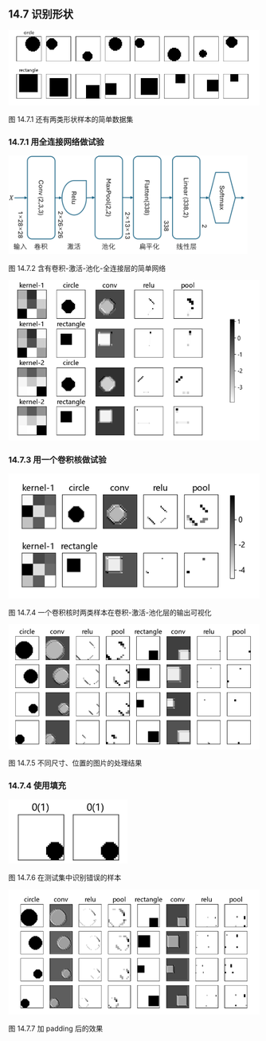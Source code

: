 
## 14.7 识别形状

<img src="./img/shape_data_2.png" width=720>

图 14.7.1 还有两类形状样本的简单数据集

### 14.7.1 用全连接网络做试验

<img src="./img/nn_14_6.png" width=480>

图 14.7.2 含有卷积-激活-池化-全连接层的简单网络

<img src="./img/shape_data_2_result.png" width=520>

### 14.7.3 用一个卷积核做试验

<img src="./img/shape_data_2_result_2.png">

图 14.7.4 一个卷积核时两类样本在卷积-激活-池化层的输出可视化

<img src="./img/shape_data_2_result_3.png" width=640>

图 14.7.5 不同尺寸、位置的图片的处理结果

### 14.7.4 使用填充

<img src="./img/shape_data_2_result_wrong.png" width=240>

图 14.7.6 在测试集中识别错误的样本

<img src="./img/shape_data_2_result_4.png" width=640>

图 14.7.7 加 padding 后的效果

